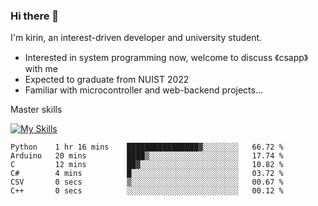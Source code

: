 ### Hi there 👋

<!--
**codeYongqi/codeYongqi** is a ✨ _special_ ✨ repository because its `README.md` (this file) appears on your GitHub profile.

Here are some ideas to get you started:

- 🔭 I’m currently working on ...
- 🌱 I’m currently learning ...
- 👯 I’m looking to collaborate on ...
- 🤔 I’m looking for help with ...
- 💬 Ask me about ...
- 📫 How to reach me: ...
- 😄 Pronouns: ...
- ⚡ Fun fact: ...
-->
I'm kirin, an interest-driven developer and university student.
- Interested in system programming now, welcome to discuss 《csapp》 with me
- Expected to graduate from NUIST 2022
- Familiar with microcontroller and web-backend projects...

Master skills

[![My Skills](https://skillicons.dev/icons?i=nodejs,java,js,html,vue,docker,vim,linux,git)](https://skillicons.dev)

<!--START_SECTION:waka-->

```text
Python    1 hr 16 mins    ████████████████▓░░░░░░░░   66.72 %
Arduino   20 mins         ████▒░░░░░░░░░░░░░░░░░░░░   17.74 %
C         12 mins         ██▓░░░░░░░░░░░░░░░░░░░░░░   10.82 %
C#        4 mins          █░░░░░░░░░░░░░░░░░░░░░░░░   03.72 %
CSV       0 secs          ▒░░░░░░░░░░░░░░░░░░░░░░░░   00.67 %
C++       0 secs          ░░░░░░░░░░░░░░░░░░░░░░░░░   00.12 %
```

<!--END_SECTION:waka-->

